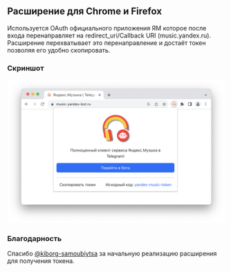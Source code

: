 ## Расширение для Chrome и Firefox

Используется OAuth официального приложения ЯМ которое после входа перенаправляет на redirect_uri/Callback URI (music.yandex.ru). Расширение перехватывает это перенаправление и достаёт токен позволяя его удобно скопировать.

### Скриншот

![demo](../.github/screenshots/extension.png)

### Благодарность

Спасибо [@kiborg-samoubiytsa](https://github.com/kiborg-samoubiytsa) за начальную реализацию расширения для получения токена.
